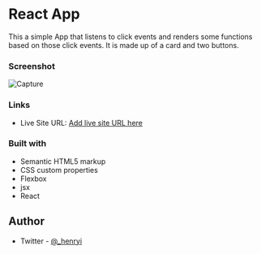 # React App

This a simple App that listens to click events and renders some functions based on those click events. It is made up of a card and two buttons.

### Screenshot

![Capture](https://user-images.githubusercontent.com/74037448/181183632-5995f4cb-a924-442e-a5ee-6d8dc2353022.JPG)


### Links

- Live Site URL: [Add live site URL here](https://your-live-site-url.com)

### Built with

- Semantic HTML5 markup
- CSS custom properties
- Flexbox
- jsx
- React

## Author

- Twitter - [@_henryi](https://www.twitter.com/_henryi)
